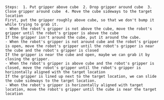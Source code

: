 
    Steps:  1. Put gripper above cube  2. Drop gripper around cube  3. Close gripper around cube  4. Move the cube sideways to the target location
    First, put the gripper roughly above cube, so that we don't bump it while trying to grab it.
    - When the robot's gripper is not above the cube, move the robot's gripper until the robot's gripper is above the cube
    If the gripper isn't around the cube, put it around the cube.
    - When the robot's gripper is not around cube and the robot's gripper is open, move the robot's gripper until the robot's gripper is near the cube and the robot's gripper is closed
    If the gripper is near the cube and open, maybe we can grab it by closing the gripper.
    - When the robot's gripper is above cube and the robot's gripper is closed, move the robot's gripper until the robot's gripper is horizontally aligned with the target location
    If the gripper is lined up next to the target location, we can slide the cube sideways to the target location.
    - When the robot's gripper is horizontally aligned with target location, move the robot's gripper until the cube is near the target location
